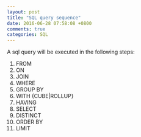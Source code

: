 ```yaml
---
layout: post
title: "SQL query sequence"
date: 2016-06-28 07:58:08 +0800
comments: true
categories: SQL
---
```

A sql query will be executed in the following steps:

1. FROM
2. ON
3. JOIN
4. WHERE
5. GROUP BY
6. WITH {CUBE|ROLLUP}
7. HAVING
8. SELECT
9. DISTINCT
10. ORDER BY
11. LIMIT
